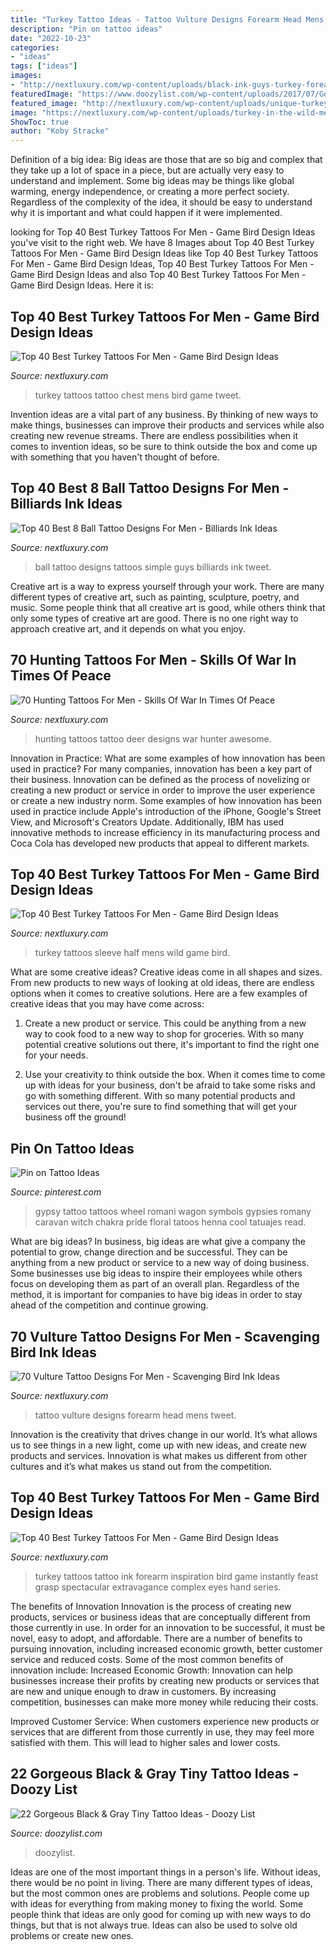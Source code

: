 ```yaml
---
title: "Turkey Tattoo Ideas - Tattoo Vulture Designs Forearm Head Mens Tweet"
description: "Pin on tattoo ideas"
date: "2022-10-23"
categories:
- "ideas"
tags: ["ideas"]
images:
- "http://nextluxury.com/wp-content/uploads/black-ink-guys-turkey-forearm-tattoo-inspiration.jpg"
featuredImage: "https://www.doozylist.com/wp-content/uploads/2017/07/Gorgeous-Black-Gray-Tiny-Tattoo-Ideas-4.jpg"
featured_image: "http://nextluxury.com/wp-content/uploads/unique-turkey-mens-chest-tattoo-ideas.jpg"
image: "https://nextluxury.com/wp-content/uploads/turkey-in-the-wild-mens-half-sleeve-tattoos.jpg"
ShowToc: true
author: "Koby Stracke"
---
```



Definition of a big idea:
Big ideas are those that are so big and complex that they take up a lot of space in a piece, but are actually very easy to understand and implement. Some big ideas may be things like global warming, energy independence, or creating a more perfect society. Regardless of the complexity of the idea, it should be easy to understand why it is important and what could happen if it were implemented.

	

		
looking for Top 40 Best Turkey Tattoos For Men - Game Bird Design Ideas you've visit to the right web. We have 8 Images about Top 40 Best Turkey Tattoos For Men - Game Bird Design Ideas like Top 40 Best Turkey Tattoos For Men - Game Bird Design Ideas, Top 40 Best Turkey Tattoos For Men - Game Bird Design Ideas and also Top 40 Best Turkey Tattoos For Men - Game Bird Design Ideas. Here it is:
		
    
## Top 40 Best Turkey Tattoos For Men - Game Bird Design Ideas

<img loading=lazy src="http://nextluxury.com/wp-content/uploads/unique-turkey-mens-chest-tattoo-ideas.jpg" onerror="this.onerror=null;this.src='https://tse3.mm.bing.net/th?id=OIP.7zeOLmrTvljYUZJAVgJIlwHaHa&amp;pid=15.1';" alt="Top 40 Best Turkey Tattoos For Men - Game Bird Design Ideas">

_Source: nextluxury.com_

>turkey tattoos tattoo chest mens bird game tweet. 

	

Invention ideas are a vital part of any business. By thinking of new ways to make things, businesses can improve their products and services while also creating new revenue streams. There are endless possibilities when it comes to invention ideas, so be sure to think outside the box and come up with something that you haven't thought of before.

    
## Top 40 Best 8 Ball Tattoo Designs For Men - Billiards Ink Ideas

<img loading=lazy src="http://nextluxury.com/wp-content/uploads/small-simple-guys-8-ball-knuckle-tattoos.jpg" onerror="this.onerror=null;this.src='https://tse4.mm.bing.net/th?id=OIP.pqR20Ibv1VHbPC44d3s78wHaHa&amp;pid=15.1';" alt="Top 40 Best 8 Ball Tattoo Designs For Men - Billiards Ink Ideas">

_Source: nextluxury.com_

>ball tattoo designs tattoos simple guys billiards ink tweet. 

	

Creative art is a way to express yourself through your work. There are many different types of creative art, such as painting, sculpture, poetry, and music. Some people think that all creative art is good, while others think that only some types of creative art are good. There is no one right way to approach creative art, and it depends on what you enjoy.

    
## 70 Hunting Tattoos For Men - Skills Of War In Times Of Peace

<img loading=lazy src="http://nextluxury.com/wp-content/uploads/hunting-forest-mens-tattoos.jpg" onerror="this.onerror=null;this.src='https://tse4.mm.bing.net/th?id=OIP.pGdKYJ5yzFfeCzDdEPO_zAHaHa&amp;pid=15.1';" alt="70 Hunting Tattoos For Men - Skills Of War In Times Of Peace">

_Source: nextluxury.com_

>hunting tattoos tattoo deer designs war hunter awesome. 

	

Innovation in Practice: What are some examples of how innovation has been used in practice?
For many companies, innovation has been a key part of their business. Innovation can be defined as the process of novelizing or creating a new product or service in order to improve the user experience or create a new industry norm. 
Some examples of how innovation has been used in practice include Apple's introduction of the iPhone, Google's Street View, and Microsoft's Creators Update. Additionally, IBM has used innovative methods to increase efficiency in its manufacturing process and Coca Cola has developed new products that appeal to different markets.

    
## Top 40 Best Turkey Tattoos For Men - Game Bird Design Ideas

<img loading=lazy src="https://nextluxury.com/wp-content/uploads/turkey-in-the-wild-mens-half-sleeve-tattoos.jpg" onerror="this.onerror=null;this.src='https://tse3.mm.bing.net/th?id=OIP._hGzuJrbvreMJm3UDWrpXQHaHa&amp;pid=15.1';" alt="Top 40 Best Turkey Tattoos For Men - Game Bird Design Ideas">

_Source: nextluxury.com_

>turkey tattoos sleeve half mens wild game bird. 

	

What are some creative ideas?
Creative ideas come in all shapes and sizes. From new products to new ways of looking at old ideas, there are endless options when it comes to creative solutions. Here are a few examples of creative ideas that you may have come across: 
1. Create a new product or service. This could be anything from a new way to cook food to a new way to shop for groceries. With so many potential creative solutions out there, it's important to find the right one for your needs. 

2. Use your creativity to think outside the box. When it comes time to come up with ideas for your business, don't be afraid to take some risks and go with something different. With so many potential products and services out there, you're sure to find something that will get your business off the ground! 


    
## Pin On Tattoo Ideas

<img loading=lazy src="https://i.pinimg.com/736x/ee/71/9d/ee719df6dc43e64b14d50cf337ff32ee--wheel-tattoo-floral-tattoos.jpg" onerror="this.onerror=null;this.src='https://tse3.mm.bing.net/th?id=OIP.LZ_HOdeMLU1Sc-ohWkYUpgCEEs&amp;pid=15.1';" alt="Pin on Tattoo Ideas">

_Source: pinterest.com_

>gypsy tattoo tattoos wheel romani wagon symbols gypsies romany caravan witch chakra pride floral tatoos henna cool tatuajes read. 

	

What are big ideas?
In business, big ideas are what give a company the potential to grow, change direction and be successful. They can be anything from a new product or service to a new way of doing business. 
Some businesses use big ideas to inspire their employees while others focus on developing them as part of an overall plan. Regardless of the method, it is important for companies to have big ideas in order to stay ahead of the competition and continue growing.

    
## 70 Vulture Tattoo Designs For Men - Scavenging Bird Ink Ideas

<img loading=lazy src="http://nextluxury.com/wp-content/uploads/realistic-vulture-head-mens-outer-forearm-tattoo.jpg" onerror="this.onerror=null;this.src='https://tse2.mm.bing.net/th?id=OIP.ADZQ8ruHanPV8dkCmGYRYwHaIf&amp;pid=15.1';" alt="70 Vulture Tattoo Designs For Men - Scavenging Bird Ink Ideas">

_Source: nextluxury.com_

>tattoo vulture designs forearm head mens tweet. 

	

Innovation is the creativity that drives change in our world. It’s what allows us to see things in a new light, come up with new ideas, and create new products and services. Innovation is what makes us different from other cultures and it’s what makes us stand out from the competition.

    
## Top 40 Best Turkey Tattoos For Men - Game Bird Design Ideas

<img loading=lazy src="http://nextluxury.com/wp-content/uploads/black-ink-guys-turkey-forearm-tattoo-inspiration.jpg" onerror="this.onerror=null;this.src='https://tse4.mm.bing.net/th?id=OIP._w8RIxNDi8n1xGMt94suGwHaH6&amp;pid=15.1';" alt="Top 40 Best Turkey Tattoos For Men - Game Bird Design Ideas">

_Source: nextluxury.com_

>turkey tattoos tattoo ink forearm inspiration bird game instantly feast grasp spectacular extravagance complex eyes hand series. 

	

The benefits of Innovation
Innovation is the process of creating new products, services or business ideas that are conceptually different from those currently in use. In order for an innovation to be successful, it must be novel, easy to adopt, and affordable. There are a number of benefits to pursuing innovation, including increased economic growth, better customer service and reduced costs. Some of the most common benefits of innovation include: 
Increased Economic Growth: Innovation can help businesses increase their profits by creating new products or services that are new and unique enough to draw in customers. By increasing competition, businesses can make more money while reducing their costs.

Improved Customer Service: When customers experience new products or services that are different from those currently in use, they may feel more satisfied with them. This will lead to higher sales and lower costs.

    
## 22 Gorgeous Black &amp; Gray Tiny Tattoo Ideas - Doozy List

<img loading=lazy src="https://www.doozylist.com/wp-content/uploads/2017/07/Gorgeous-Black-Gray-Tiny-Tattoo-Ideas-4.jpg" onerror="this.onerror=null;this.src='https://tse4.mm.bing.net/th?id=OIP.mCypneHt5BXcqj_iF6DzCwDqEK&amp;pid=15.1';" alt="22 Gorgeous Black &amp; Gray Tiny Tattoo Ideas - Doozy List">

_Source: doozylist.com_

>doozylist. 

	

Ideas are one of the most important things in a person's life. Without ideas, there would be no point in living. There are many different types of ideas, but the most common ones are problems and solutions. People come up with ideas for everything from making money to fixing the world. Some people think that ideas are only good for coming up with new ways to do things, but that is not always true. Ideas can also be used to solve old problems or create new ones.

